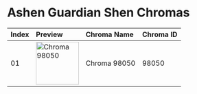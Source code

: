 # Ashen Guardian Shen Chromas

| Index | Preview | Chroma Name | Chroma ID |
|:---|:---|:---|:---|
| 01 | <img src='https://raw.communitydragon.org/latest/plugins/rcp-be-lol-game-data/global/default/v1/champion-chroma-images/98/98050.png' alt='Chroma 98050' width='100'> | Chroma 98050 | 98050 |
